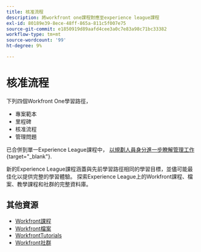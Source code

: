 ```yaml
---
title: 核准流程
description: 將workfront one課程對應至experience league課程
exl-id: 80189e39-8ece-48ff-865a-811c5f007e75
source-git-commit: e1850919d89aafd4cee3a0c7e83a98c71bc33382
workflow-type: tm+mt
source-wordcount: '99'
ht-degree: 9%

---
```


# 核准流程

下列四個Workfront One學習路徑，

* 專案範本
* 里程碑
* 核准流程
* 管理問題

已合併到單一Experience League課程中， [以規劃人員身分進一步瞭解管理工作](https://experienceleague.adobe.com/?recommended=Workfront-U-1-2022.3.planners){target="_blank"}.

新的Experience League課程涵蓋與先前學習路徑相同的學習目標，並儘可能最佳化以提供完整的學習體驗。  探索Experience League上的Workfront課程、檔案、教學課程和社群的完整資料庫。

## 其他資源

* [Workfront課程](https://experienceleague.adobe.com/?lang=en&amp;Solution=Workfront#courses)
* [Workfront檔案](https://experienceleague.adobe.com/docs/workfront.html)
* [WorkfrontTutorials](https://experienceleague.adobe.com/docs/workfront-learn/tutorials-workfront/home.html)
* [Workfront社群](https://experienceleaguecommunities.adobe.com/t5/workfront/ct-p/workfront)
